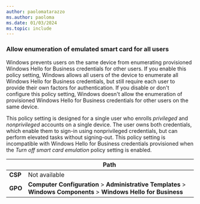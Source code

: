 ```yaml
---
author: paolomatarazzo
ms.author: paoloma
ms.date: 01/03/2024
ms.topic: include
---
```


### Allow enumeration of emulated smart card for all users

Windows prevents users on the same device from enumerating provisioned Windows Hello for Business credentials for other users. If you enable this policy setting, Windows allows all users of the device to enumerate all Windows Hello for Business credentials, but still require each user to provide their own factors for authentication. If you disable or don't configure this policy setting, Windows doesn't allow the enumeration of provisioned Windows Hello for Business credentials for other users on the same device.

This policy setting is designed for a single user who enrolls *privileged* and *nonprivileged* accounts on a single device. The user owns both credentials, which enable them to sign-in using nonprivileged credentials, but can perform elevated tasks without signing-out. This policy setting is incompatible with Windows Hello for Business credentials provisioned when the *Turn off smart card emulation* policy setting is enabled.

|  | Path |
|--|--|
| **CSP** |  Not available |
| **GPO** | **Computer Configuration** > **Administrative Templates** > **Windows Components** > **Windows Hello for Business** |
